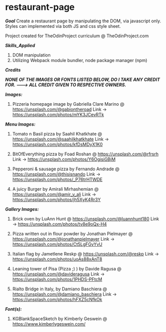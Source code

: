 # restaurant-page

**_Goal_**
Create a restaurant page by manipulating the DOM, via javascript only.
Styles can implemented via both JS and css style sheet.

Project created for TheOdinProject curriculum @ TheOdinProject.com

**_Skills_Applied_**

1. DOM manipulation
2. Utilizing Webpack module bundler, node package manager (npm)

**_Credits_**

**_*NONE OF THE IMAGES OR FONTS LISTED BELOW, DO I TAKE ANY CREDIT FOR. ---> ALL CREDIT GIVEN TO RESPECTIVE OWNERS.*_**

**_Images:_**

1. Pizzeria homepage image by Gabriella Clare Marino @ https://unsplash.com/@gabiontheroad
   Link -> https://unsplash.com/photos/mYK3JCevRTk

**_Menu Images:_**

1. Tomato n Basil pizza by Saahil Khatkhate @ https://unsplash.com/@saahilkhatkhate
   Link -> https://unsplash.com/photos/kfDsMDyX1K0

2. BitOfEverything pizza by Foad Roshan @ https://unsplash.com/@rfrsrh
   Link -> https://unsplash.com/photos/Y6OgisiGBjM

3. Pepperoni & sausage pizza by Fernando Andrade @ https://unsplash.com/@thisisnando
   Link -> https://unsplash.com/photos/_P76trHTWDE

4. A juicy Burger by Amirali Mirhashemian @ https://unsplash.com/@amir_v_ali
   Link -> https://unsplash.com/photos/jh5XyK4Rr3Y

**_Gallery Images:_**

1. Brick oven by LuAnn Hunt @ https://unsplash.com/@luannhunt180
   Link -> https://unsplash.com/photos/tv8e9oQx-H4

2. Pizza written out in flour powder by Jonathan Pielmayer @ https://unsplash.com/@jonathanpielmayer
   Link -> https://unsplash.com/photos/Ct5LgFGvYvU

3. Italian flag by Jametlene Reskp @ https://unsplash.com/@reskp
   Link -> https://unsplash.com/photos/uoAs88xAnT8

4. Leaning tower of Pisa (Pizza ;) ) by Davide Ragusa @ https://unsplash.com/@davideragusa
   Link -> https://unsplash.com/photos/1PHDS-PFtcM

5. Rialto Bridge in Italy, by Damiano Baschiera @ https://unsplash.com/@damiano_baschiera
   Link -> https://unsplash.com/photos/hFXZ5cNfkOk

**_Font(s):_**

1. KGBlankSpaceSketch by Kimberly Geswein @ https://www.kimberlygeswein.com/
